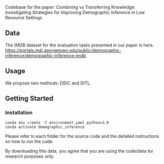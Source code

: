 Codebase for the paper: Combining vs Transferring Knowledge: Investigating Strategies for Improving Demographic Inference in Low Resource Settings

## Data
The IMDB dataset for the evaluation tasks presented in our paper is here. https://portals.mdi.georgetown.edu/public/demographic-inference/demographic-inference-imdb

## Usage
We propose two methods: DIDC and DITL.

## Getting Started

### Installation

```
conda env create -f environment.yaml python=3.8
conda activate demographic_inference
```

Please refer to each folder for the source code and the detailed instructions on how to run the code.

By downloading this data, you agree that you are using the code/data for research purposes only.
